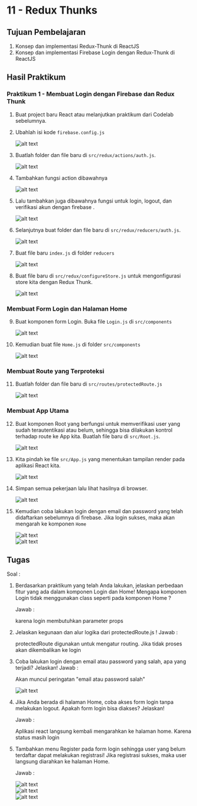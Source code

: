 # 11 - Redux Thunks

## Tujuan Pembelajaran

1. Konsep dan implementasi Redux-Thunk di ReactJS
2. Konsep dan implementasi Firebase Login dengan Redux-Thunk di ReactJS

## Hasil Praktikum

### Praktikum 1 - Membuat Login dengan Firebase dan Redux Thunk
1. Buat project baru React atau melanjutkan praktikum dari Codelab sebelumnya.
2. Ubahlah isi kode `firebase.config.js`

    ![alt text](img/1.png)

3. Buatlah folder dan file baru di `src/redux/actions/auth.js`.

    ![alt text](img/2.png)

4. Tambahkan fungsi action dibawahnya

    ![alt text](img/3.png)

5. Lalu tambahkan juga dibawahnya fungsi untuk login, logout, dan verifikasi akun dengan firebase .

    ![alt text](img/4.png)

6. Selanjutnya buat folder dan file baru di `src/redux/reducers/auth.js`.
    
    ![alt text](img/5.png)

7. Buat file baru `index.js` di folder `reducers`
    
    ![alt text](img/6.png)

8. Buat file baru di `src/redux/configureStore.js` untuk mengonfigurasi store kita dengan Redux Thunk.

    ![alt text](img/7.png)

### Membuat Form Login dan Halaman Home

9.  Buat komponen form Login. Buka file `Login.js` di `src/components`

    ![alt text](img/8.png)

10. Kemudian buat file `Home.js` di folder `src/components`
    
    ![alt text](img/9.png)

### Membuat Route yang Terproteksi

11. Buatlah folder dan file baru di `src/routes/protectedRoute.js`

    ![alt text](img/10.png)

### Membuat App Utama

12. Buat komponen Root yang berfungsi untuk memverifikasi user yang sudah terautentikasi atau belum, sehingga bisa dilakukan kontrol terhadap route ke App kita. Buatlah file baru di `src/Root.js`.

    ![alt text](img/11.png)

13. Kita pindah ke file `src/App.js` yang menentukan tampilan render pada aplikasi React kita.

    ![alt text](img/12.png)

14. Simpan semua pekerjaan lalu lihat hasilnya di browser.

    ![alt text](img/13.png)

15. Kemudian coba lakukan login dengan email dan password yang telah didaftarkan sebelumnya di firebase. Jika login sukses, maka akan mengarah ke komponen `Home`

    ![alt text](img/14.png)<br>
    ![alt text](img/15.png)

## Tugas

Soal :
1. Berdasarkan praktikum yang telah Anda lakukan, jelaskan perbedaan fitur yang ada dalam komponen Login dan Home! Mengapa komponen Login tidak menggunakan class seperti pada komponen Home ?

    Jawab :

    karena login membutuhkan parameter props    

2. Jelaskan kegunaan dan alur logika dari protectedRoute.js !
    Jawab : 

    protectedRoute digunakan untuk mengatur routing. Jika tidak proses akan dikembalikan ke login

3. Coba lakukan login dengan email atau password yang salah, apa yang terjadi? Jelaskan!
    Jawab :

    Akan muncul peringatan "email atau password salah"

    ![alt text](img/16.png)

4. Jika Anda berada di halaman Home, coba akses form login tanpa melakukan logout. Apakah form login bisa diakses? Jelaskan!

    Jawab :

    Aplikasi react langsung kembali mengarahkan ke halaman home. Karena status masih login

5. Tambahkan menu Register pada form login sehingga user yang belum terdaftar dapat melakukan registrasi! Jika registrasi sukses, maka user langsung diarahkan ke halaman Home.

    Jawab :

    ![alt text](img/17.png)<br>
    ![alt text](img/18.png)<br>
    ![alt text](img/19.png)
